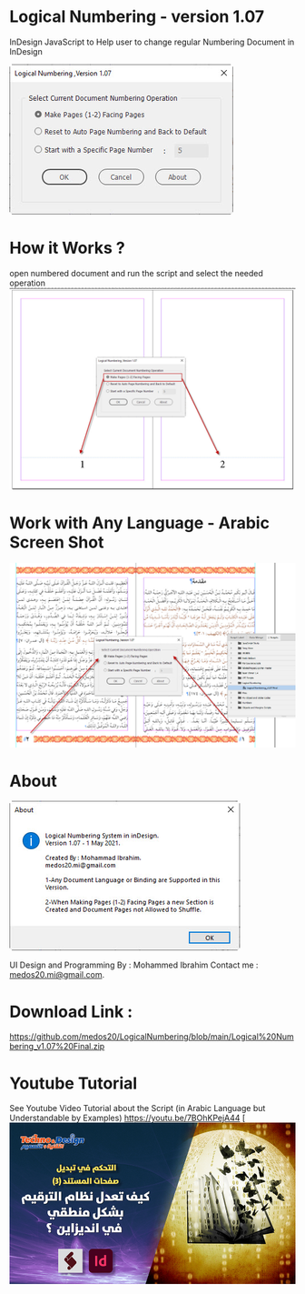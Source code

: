 # Logical Numbering - version 1.07
InDesign JavaScript to Help user to change regular Numbering Document in InDesign

![User Interface](https://github.com/medos20/LogicalNumbering/blob/main/LN_v107.jpg)

# How it Works ?
open numbered document and run the script and select the needed operation
![User Interface](https://github.com/medos20/LogicalNumbering/blob/main/LN_ScreenShot.jpg)

# Work with Any Language - Arabic Screen Shot
![User Interface](https://github.com/medos20/LogicalNumbering/blob/main/LN_arabic_shot.jpg)

# About
![User Interface](https://github.com/medos20/LogicalNumbering/blob/main/LN_about.jpg)

UI Design and Programming By : Mohammed Ibrahim
Contact me : medos20.mi@gmail.com.

# Download Link :
https://github.com/medos20/LogicalNumbering/blob/main/Logical%20Numbering_v1.07%20Final.zip

# Youtube Tutorial
See Youtube Video Tutorial about the Script (in Arabic Language but Understandable by Examples)
https://youtu.be/7BOhKPejA44 [![IMAGE ALT TEXT HERE](https://github.com/medos20/LogicalNumbering/blob/main/LN_ytcover.jpg)


